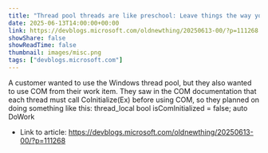 ```yaml
---
title: "Thread pool threads are like preschool: Leave things the way you found them"
date: 2025-06-13T14:00:00+00:00
link: https://devblogs.microsoft.com/oldnewthing/20250613-00/?p=111268
showShare: false
showReadTime: false
thumbnail: images/misc.png
tags: ["devblogs.microsoft.com"]
---
```

A customer wanted to use the Windows thread pool, but they also wanted to use COM from their work item. They saw in the COM documentation that each thread must call Co­Initialize(Ex) before using COM, so they planned on doing something like this: thread_local bool isComInitialized = false; auto DoWork

- Link to article: https://devblogs.microsoft.com/oldnewthing/20250613-00/?p=111268